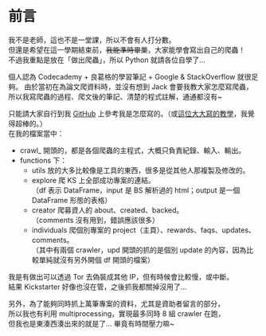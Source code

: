 # 前言

我不是老師，這也不是一堂課，所以不會有人打分數。  
但還是希望在這一學期結束前，~~我能準時畢業~~，大家能學會寫出自己的爬蟲！  
不過我重點是放在「做出爬蟲」，所以 Python 就請各位自學了...

個人認為 Codecademy + 良葛格的學習筆記 + Google & StackOverflow 就很足夠。
由於當初在為論文爬資料時，並沒有想到 Jack 會要我教大家怎麼寫爬蟲，  
所以我寫爬蟲的過程、爬文後的筆記、清楚的程式註解，通通都沒有~

只能請大家自行到我 [GitHub](https://github.com/hsiao78611/Data4Paper) 上參考我是怎麼寫的。（或[這位大大寫的教學](https://github.com/leVirve/CrawlerTutorial)，我覺得超棒的。）  
在我的檔案當中：

* crawl\_ 開頭的，都是各個爬蟲的主程式，大概只負責紀錄、輸入、輸出。
* functions 下：
  * utils 放的大多比較像是工具的東西，很多是從其他人那複製及修改的。
  * explore 爬 KS 上全部成功專案的連結。  
    （df 表示 DataFrame，input 是 BS 解析過的 html；output 是一個 DataFrame 形態的表格）
  * creator 爬募資人的 about、created、backed。  
    （comments 沒有用到，錯誤應該很多）
  * individuals 爬個別專案的 project（主頁）、rewards、faqs、updates、comments。  
    （其中有兩個 crawler，upd 開頭的抓的是個別 update 的內容，因為比較單純就沒有另外開個 df 開頭的檔案）

我是有做出可以透過 Tor 去偽裝成其他 IP，但有時候會比較慢，或中斷。  
結果 Kickstarter 好像也沒在管，之後抓我都關掉沒用了...

另外，為了能夠同時抓上萬筆專案的資料，尤其是資助者留言的部分，  
所以我也有利用 multiprocessing，實現最多同時 8 組 crawler 在跑，  
但我也是東湊西湊出來的就是了... 畢竟有時間壓力嘛~

